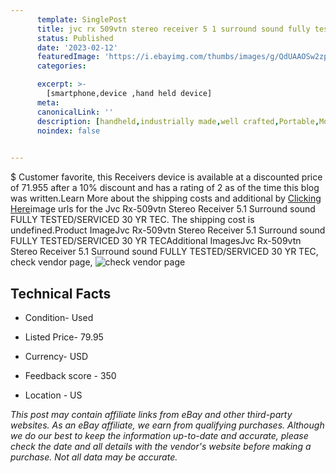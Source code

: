 ```yaml
---
      template: SinglePost
      title: jvc rx 509vtn stereo receiver 5 1 surround sound fully tested serviced 30 yr tec
      status: Published
      date: '2023-02-12'
      featuredImage: 'https://i.ebayimg.com/thumbs/images/g/QdUAAOSw2zpj13eL/s-l225.jpg'
      categories: 

      excerpt: >-
        [smartphone,device ,hand held device]
      meta:
      canonicalLink: ''
      description: [handheld,industrially made,well crafted,Portable,Mobile,Compact,Convenient,Lightweight,Maneuverable,Man-portable,Miniature,Carriable,Hand-held,Light,Holdable,Transportable,Mobile device,Pocket-sized,On-the-go,Wireless,Cordless,Compact size,Convenient size, smartphone,device ,hand held device]
      noindex: false

        
---
```

$
    Customer favorite, this Receivers device is available at a discounted price of 71.955 after a 10% discount and has a rating of 2 as of the time this blog was written.Learn More about the shipping costs and additional by [Clicking Here](https://www.ebay.com/itm/165913304301?hash=item26a1341ced%3Ag%3AQdUAAOSw2zpj13eL&mkevt=1&mkcid=1&mkrid=711-53200-19255-0&campid=%253CePNCampaignId%253E&customid=%253CreferenceId%253E&toolid=10049)image urls for the Jvc Rx-509vtn Stereo Receiver 5.1 Surround sound FULLY TESTED/SERVICED 30 YR TEC. The shipping cost is undefined.Product ImageJvc Rx-509vtn Stereo Receiver 5.1 Surround sound FULLY TESTED/SERVICED 30 YR TECAdditional ImagesJvc Rx-509vtn Stereo Receiver 5.1 Surround sound FULLY TESTED/SERVICED 30 YR TEC, check vendor page, ![check vendor page](https://origin-galleryplus.ebayimg.com/ws/web/165913304301_2_0_1/225x225.jpg,https://origin-galleryplus.ebayimg.com/ws/web/165913304301_3_0_1/225x225.jpg,https://origin-galleryplus.ebayimg.com/ws/web/165913304301_4_0_1/225x225.jpg,https://origin-galleryplus.ebayimg.com/ws/web/165913304301_5_0_1/225x225.jpg,https://origin-galleryplus.ebayimg.com/ws/web/165913304301_6_0_1/225x225.jpg,https://origin-galleryplus.ebayimg.com/ws/web/165913304301_7_0_1/225x225.jpg,https://origin-galleryplus.ebayimg.com/ws/web/165913304301_8_0_1/225x225.jpg,https://origin-galleryplus.ebayimg.com/ws/web/165913304301_9_0_1/225x225.jpg,https://origin-galleryplus.ebayimg.com/ws/web/165913304301_10_0_1/225x225.jpg)
    
    

 ## Technical Facts 



     
      

 - Condition- Used 


      

 - Listed Price- 79.95 


      

 - Currency- USD 


      

 - Feedback score - 350 


      

 - Location - US 


      
      

 *_This post may contain affiliate links from eBay and other third-party websites. As an eBay affiliate, we earn from qualifying purchases. Although we do our best to keep the information up-to-date and accurate, please check the date and all details with the vendor's website before making a purchase. Not all data may be accurate._*



    
    
    
    
    